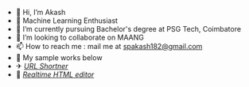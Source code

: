 
- 👋 Hi, I’m Akash
- 👀 Machine Learning Enthusiast
- 🌱 I’m currently pursuing Bachelor's degree at PSG Tech, Coimbatore
- 💞️ I’m looking to collaborate on MAANG 
- 📫 How to reach me : mail me at spakash182@gmail.com
- 🚀 My sample works below 
- ✈ *[URL Shortner](https://synday-f21da.web.app)*
- 🛴 *[Realtime HTML editor](https://jarvis-a6352.web.app)*


<!---
AkashSCIENTIST/AkashSCIENTIST is a ✨ special ✨ repository because its `README.md` (this file) appears on your GitHub profile.
You can click the Preview link to take a look at your changes.
--->
